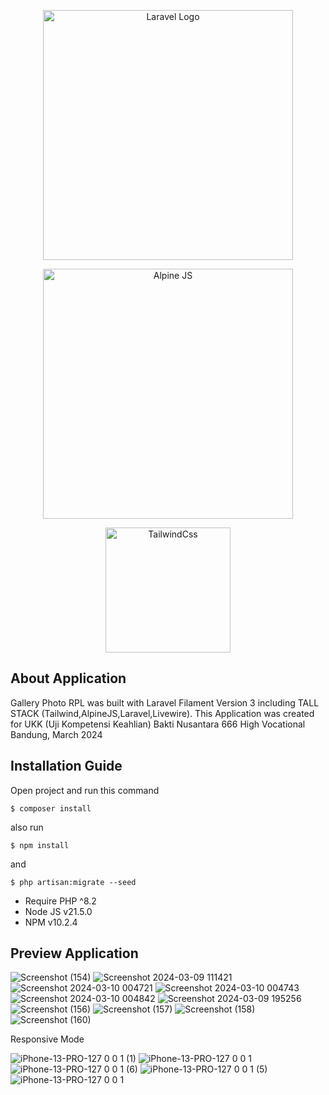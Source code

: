 <p align="center"><a href="https://laravel.com" target="_blank"><img src="https://raw.githubusercontent.com/laravel/art/master/logo-lockup/5%20SVG/2%20CMYK/1%20Full%20Color/laravel-logolockup-cmyk-red.svg" width="400" alt="Laravel Logo"></a></p>
<p align="center"><a href="https://alpinejs.dev/" target="_blank"><img src="https://alpinejs.dev/alpine_long.svg" width="400" alt="Alpine JS"></a></p>
<p align="center"><a href="https://tailwindcss.com" target="_blank"><img src="https://tailwindcss.com/_next/static/media/tailwindcss-mark.3c5441fc7a190fb1800d4a5c7f07ba4b1345a9c8.svg" width="200" alt="TailwindCss"></a></p>


## About Application

Gallery Photo RPL was built with Laravel Filament Version 3 including TALL STACK (Tailwind,AlpineJS,Laravel,Livewire). This Application was created for UKK (Uji Kompetensi Keahlian) Bakti Nusantara 666 High Vocational Bandung, March 2024

## Installation Guide

Open project and run this command

```
$ composer install 
```
also run
```
$ npm install
```
and
```
$ php artisan:migrate --seed
```

- Require PHP ^8.2
- Node JS v21.5.0
- NPM v10.2.4

## Preview Application

![Screenshot (154)](https://github.com/RivaldoValenn/Gallery-Laravel/assets/118146590/72c3798d-260a-41fe-b112-8e9fcb832433)
![Screenshot 2024-03-09 111421](https://github.com/RivaldoValenn/Gallery-Laravel/assets/118146590/41a593bb-130b-4130-976b-8ad60fecaa12)
![Screenshot 2024-03-10 004721](https://github.com/RivaldoValenn/Gallery-Laravel/assets/118146590/7cb18535-e41d-4305-bfcb-703e6f36cf20)
![Screenshot 2024-03-10 004743](https://github.com/RivaldoValenn/Gallery-Laravel/assets/118146590/294dda30-b37a-43d9-987d-71561b247246)
![Screenshot 2024-03-10 004842](https://github.com/RivaldoValenn/Gallery-Laravel/assets/118146590/fbf2f62a-840e-420b-9a58-d01d251ee4f1)
![Screenshot 2024-03-09 195256](https://github.com/RivaldoValenn/Gallery-Laravel/assets/118146590/164e7508-f22a-4bb1-a1c4-e0c3a0601425)
![Screenshot (156)](https://github.com/RivaldoValenn/Gallery-Laravel/assets/118146590/5c336d28-ac31-4ca9-a904-eed7f7500723)
![Screenshot (157)](https://github.com/RivaldoValenn/Gallery-Laravel/assets/118146590/7c689d87-02f4-4c6a-bc40-5f5395498868)
![Screenshot (158)](https://github.com/RivaldoValenn/Gallery-Laravel/assets/118146590/27f696f2-1d2c-4bc9-b492-473c33781274)
![Screenshot (160)](https://github.com/RivaldoValenn/Gallery-Laravel/assets/118146590/e5d18a9c-0e03-4d4f-99f7-4656021c2d2a)

Responsive Mode 

![iPhone-13-PRO-127 0 0 1 (1)](https://github.com/RivaldoValenn/Gallery-Laravel/assets/118146590/8af1de67-be39-4eff-b868-f3d4a44aad32)
![iPhone-13-PRO-127 0 0 1](https://github.com/RivaldoValenn/Gallery-Laravel/assets/118146590/712b3d2a-c39b-4d96-942d-0ce712061342)
![iPhone-13-PRO-127 0 0 1 (6)](https://github.com/RivaldoValenn/Gallery-Laravel/assets/118146590/c4ce92d1-e44b-4f7d-b380-db0e7d29d8c3)
![iPhone-13-PRO-127 0 0 1 (5)](https://github.com/RivaldoValenn/Gallery-Laravel/assets/118146590/294a9fe7-b27a-4a94-a41c-bbb3b1220334)
![iPhone-13-PRO-127 0 0 1](https://github.com/RivaldoValenn/Gallery-Laravel/assets/118146590/b8cd8d63-7a0e-4a1e-9e0b-c5b8e80042d0)

